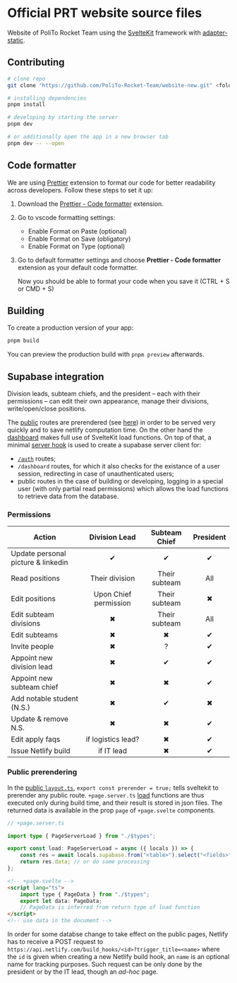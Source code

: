 # Official PRT website source files

Website of PoliTo Rocket Team using the [SvelteKit](https://kit.svelte.dev/) framework with [adapter-static](https://github.com/sveltejs/kit/tree/master/packages/adapter-static).

## Contributing

```bash
# clone repo
git clone "https://github.com/PoliTo-Rocket-Team/website-new.git" <folder name>

# installing dependencies
pnpm install

# developing by starting the server
pnpm dev

# or additionally open the app in a new browser tab
pnpm dev -- --open
```

## Code formatter

We are using [Prettier](https://marketplace.visualstudio.com/items?itemName=esbenp.prettier-vscode) extension to format our code for better readability across developers. Follow these steps to set it up:

1. Download the [Prettier - Code formatter](https://marketplace.visualstudio.com/items?itemName=esbenp.prettier-vscode) extension.
 
2. Go to vscode formatting settings:
    
   - Enable Format on Paste (optional)
   - Enable Format on Save (obligatory)
   - Enable Format on Type (optional)

3. Go to default formatter settings and choose **Prettier - Code formatter** extension as your default code formatter.

    Now you should be able to format your code when you save it (CTRL + S  or  CMD + S)

## Building

To create a production version of your app:

```bash
pnpm build
```

You can preview the production build with `pnpm preview` afterwards.

## Supabase integration

Division leads, subteam chiefs, and the president &ndash; each with their permissions &ndash; can edit their own appearance, manage their divisions, write/open/close positions.

The [public](./src/routes/(public)/) routes are prerendered (see [here](#public-prerendering)) in order to be served very quickly and to save netlify computation time. On the other hand the [dashboard](./src/routes/(shared-session)/dashboard/) makes full use of SvelteKit load functions. On top of that, a minimal [server hook](https://kit.svelte.dev/docs/hooks#server-hooks) is used to create a supabase server client for:
- [`/auth`](./src/routes/(shared-session)/auth/) routes;
- `/dashboard` routes, for which it also checks for the existance of a user session, redirecting in case of unauthenticated users;
- public routes in the case of building or developing, logging in a special user (with only partial read permissions) which allows the load functions to retrieve data from the database.


### Permissions

| Action | Division Lead | Subteam Chief | President |
| ------ | :-----------: | :-----------: | :-------: |
| Update personal picture & linkedin | &#10004; | &#10004; | &#10004; |
| Read positions | Their division | Their subteam | All |
| Edit positions | Upon Chief permission | Their subteam | &#10006; |
| Edit subteam divisions | &#10006; | Their subteam | All |
| Edit subteams | &#10006; | &#10006; | &#10004; |
| Invite people | &#10006; | ? | &#10004; |
| Appoint new division lead | &#10006; | &#10004; | &#10004; |
| Appoint new subteam chief | &#10006; | &#10006; | &#10004; |
| Add notable student (N.S.) | &#10006; | &#10004; | &#10006; |
| Update & remove N.S. | &#10006; | &#10006; | &#10004; |
| Edit apply faqs | if logistics lead? | &#10006; | &#10004; |
| Issue Netlify build | if IT lead | &#10006; | &#10004; |


### Public prerendering

In the [public `layout.ts`](./src/routes/(public)/+layout.ts), `export const prerender = true;` tells sveltekit to prerender any public route. `+page.server.ts` [load](https://kit.svelte.dev/docs/load) functions are thus executed only during build time, and their result is stored in json files. The returned data is available in the prop `page` of `+page.svelte` components. 

```ts
// +page.server.ts

import type { PageServerLoad } from "./$types";

export const load: PageServerLoad = async ({ locals }) => {
    const res = await locals.supabase.from("<table>").select("<fields>");
    return res.data; // or do some processing
};
```

```html
<!-- +page.svelte -->
<script lang="ts">
    import type { PageData } from "./$types";
    export let data: PageData;
    // PageData is inferred from return type of load function
</script>
<!-- use data in the document -->
```

In order for some databse change to take effect on the public pages, Netlify has to receive a POST request to `https://api.netlify.com/build_hooks/<id>?trigger_title=<name>` where the `id` is given when creating a new Netlify build hook, an `name` is an optional name for tracking purposes. Such request can be only done by the president or by the IT lead, though an _ad-hoc_ page.
